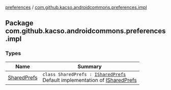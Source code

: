 [preferences](../index.md) / [com.github.kacso.androidcommons.preferences.impl](./index.md)

## Package com.github.kacso.androidcommons.preferences.impl

### Types

| Name | Summary |
|---|---|
| [SharedPrefs](-shared-prefs/index.md) | `class SharedPrefs : `[`ISharedPrefs`](../com.github.kacso.androidcommons.preferences/-i-shared-prefs/index.md)<br>Default implementation of [ISharedPrefs](../com.github.kacso.androidcommons.preferences/-i-shared-prefs/index.md) |
